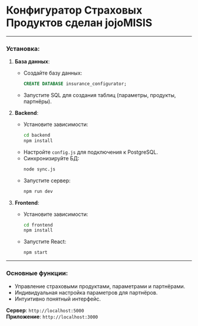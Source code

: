 # Конфигуратор Страховых Продуктов сделан jojoMISIS

---

### Установка:
1. **База данных**:
   - Создайте базу данных:
     ```sql
     CREATE DATABASE insurance_configurator;
     ```
   - Запустите SQL для создания таблиц (параметры, продукты, партнёры).

2. **Backend**:
   - Установите зависимости:
     ```bash
     cd backend
     npm install
     ```
   - Настройте `config.js` для подключения к PostgreSQL.
   - Синхронизируйте БД:
     ```bash
     node sync.js
     ```
   - Запустите сервер:
     ```bash
     npm run dev
     ```

3. **Frontend**:
   - Установите зависимости:
     ```bash
     cd frontend
     npm install
     ```
   - Запустите React:
     ```bash
     npm start
     ```

---

### Основные функции:
- Управление страховыми продуктами, параметрами и партнёрами.
- Индивидуальная настройка параметров для партнёров.
- Интуитивно понятный интерфейс.

**Сервер**: `http://localhost:5000`  
**Приложение**: `http://localhost:3000`